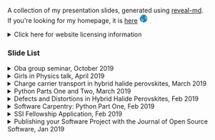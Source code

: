 A collection of my presentation slides, generated using [reveal-md](https://github.com/webpro/reveal-md).    
If you're looking for my homepage, it is [here](https://lucydot.github.io) <img src="./world.png" width="20" height="20">
<details>
  <summary> Click here for website licensing information </summary>
  
  The content of this website (including slides) is licensed under a [Creative Commons Attribution 4.0 International License](https://creativecommons.org/licenses/by/4.0/). 
You can re-use any of its content as long as the following attribution is included, and you indicate if changes were made: © 2019 by Lucy Whalley (CC-BY 4.0). 
</details>

### Slide List

<details>
<summary>Oba group seminar, October 2019</summary>

[online slides](https://lucydot.github.io/slides/1910_Oba)

Slides for a seminar at the Tokyo Institute of Technology (Oba group) - "Carrier capture via multiphonon emission", October 2019.

</details>

<details>
 <summary>Girls in Physics talk, April 2019</summary>

[pdf slides](https://lucydot.github.io/slides/GIPS_0519/GiPs.pdf)

Slides for Girls in Physics talk at Highgate School London, April 2019

</details>

<details>
  <summary>Charge carrier transport in hybrid halide perovskites, March 2019</summary>

[online slides](https://lucydot.github.io/slides/PGRD_0319)

Slides for "elevator pitch" presentation of my PhD research, Materials Department post-graduate research day, Imperial College London, March 2019.

</details>

<details>
  <summary>Python Parts One and Two, March 2019</summary>

[online slides](https://lucydot.github.io/slides/Python_0319)

Slides for parts one and two of a Python workshop, taught at the University of Bath in March 2019. The course webpage is [here](https://lucydot.github.io/python_novice). The course is an adapted version of the Software Carpentry python novice workshop. It uses plotting UV-Vis data as a motivating example  - so should be better suited to the typical physicist than the original.

</details>

<details>
  <summary>Defects and Distortions in Hybrid Halide Perovskites, Feb 2019</summary>

[online slides](https://lucydot.github.io/slides/TYCD_0219) 

Slides from my talk at the Thomas Young Centre student day, Imperial College London, February 2019.

</details>


<details>
  <summary>Software Carpentry: Python Part One, Feb 2019</summary>

[online slides](https://lucydot.github.io/slides/Python_0219) / [pdf slides](https://lucydot.github.io/slides/Python_0219/Python_0219.pdf) / [presentation notes](https://github.com/lucydot/slides/raw/gh-pages/Python_0219/Python_0219_notes.pdf)

Slides and notes for part one of the Software Carpentry Python workshop, taught at Imperial College London in February 2019. The course webpage is [here](https://imperialcollegelondon.github.io/python-novice-mix/), and I follow (most of) it.

</details>

<details>
  <summary>SSI Fellowship Application, Feb 2019</summary>
  
[online slides](https://lucydot.github.io/slides/SSI_0219) / [pdf slides](https://lucydot.github.io/slides/SSI_0219/SSI_0219.pdf) / [presentation notes](https://github.com/lucydot/slides/raw/gh-pages/SSI_0219/SSI_0219_notes.md) / [video](https://github.com/lucydot/slides/raw/gh-pages/SSI_0219/Lucy_Whalley_SSI_Fellowship.mp4) 

Presentation which formed the bulk part of my Fellowship Application to the Sustainable Software Institute, 02/19.

My proposed workshop outline ("Get your code publication ready") [is here](https://github.com/lucydot/slides/raw/gh-pages/SSI_0219/workshop_plan.md) and the (beginnings of a) workshop website [is here](https://lucydot.github.io/publication-ready/index.html).

#### image credits

- background icon from https://www.freepik.com
- polkadot background: https://www.freepik.com/free-vector/nice-pattern-with-gold-dots-on-a-white-background_949000.htm
- computer icon: made by https://www.flaticon.com/authors/simpleicon
- solar panel icon: made by https://www.flaticon.com/authors/monkik 
- great britain map: https://www.freepik.com/free-vector/united-kingdom-map-flag-infographics-template_2187242.htm
  
</details>

<details>
  <summary>Publishing your Software Project with the Journal of Open Source Software, Jan 2019</summary>
  
</br>

[online slides](https://lucydot.github.io/slides/JOSS_0119) / [pdf slides](https://lucydot.github.io/slides/JOSS_0119/JOSS_0119.pdf) / [presentation notes](https://github.com/lucydot/slides/raw/gh-pages/JOSS_0119/JOSS_0119_notes.md)

Short talk delivered at the Imperial College London Research Software in Materials event, 11/01/19.

#### image credits

- background icon from https://www.freepik.com/" 
- slide 1: https://jos.theoj.org
- slide 2: https://phys.org/news/2011-06-efficiency-flexible-cdte-solar-cell.html  
- slide 6: https://peerj.com/articles/cs-147/

</details>
